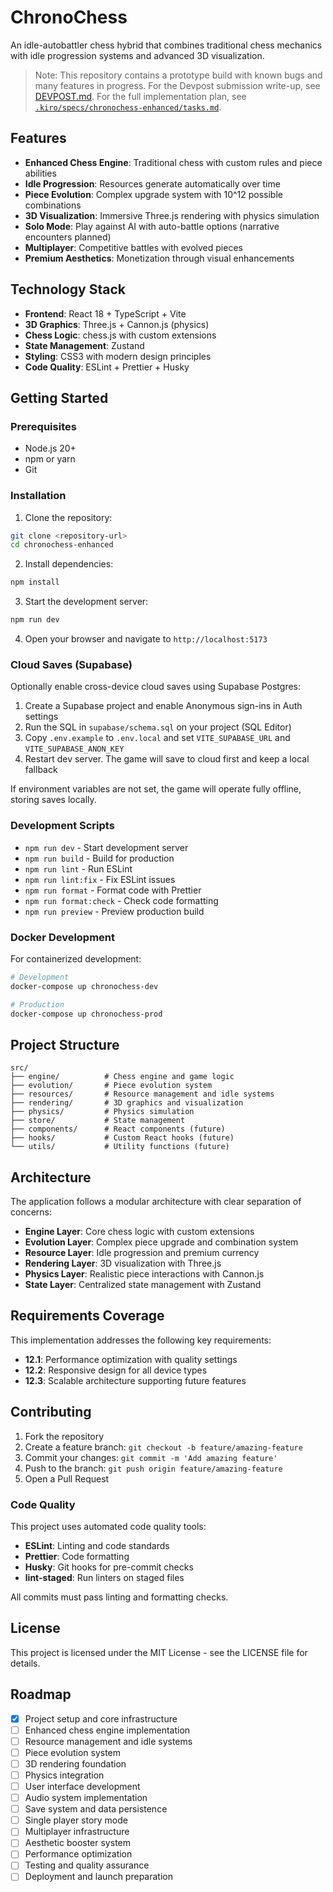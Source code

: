 # ChronoChess

An idle-autobattler chess hybrid that combines traditional chess mechanics with idle progression systems and advanced 3D visualization.

> Note: This repository contains a prototype build with known bugs and many features in progress. For the Devpost submission write-up, see [DEVPOST.md](./DEVPOST.md). For the full implementation plan, see [`.kiro/specs/chronochess-enhanced/tasks.md`](.kiro/specs/chronochess-enhanced/tasks.md).

## Features

- **Enhanced Chess Engine**: Traditional chess with custom rules and piece abilities
- **Idle Progression**: Resources generate automatically over time
- **Piece Evolution**: Complex upgrade system with 10^12 possible combinations
- **3D Visualization**: Immersive Three.js rendering with physics simulation
- **Solo Mode**: Play against AI with auto-battle options (narrative encounters planned)
- **Multiplayer**: Competitive battles with evolved pieces
- **Premium Aesthetics**: Monetization through visual enhancements

## Technology Stack

- **Frontend**: React 18 + TypeScript + Vite
- **3D Graphics**: Three.js + Cannon.js (physics)
- **Chess Logic**: chess.js with custom extensions
- **State Management**: Zustand
- **Styling**: CSS3 with modern design principles
- **Code Quality**: ESLint + Prettier + Husky

## Getting Started

### Prerequisites

- Node.js 20+
- npm or yarn
- Git

### Installation

1. Clone the repository:

```bash
git clone <repository-url>
cd chronochess-enhanced
```

2. Install dependencies:

```bash
npm install
```

3. Start the development server:

```bash
npm run dev
```

4. Open your browser and navigate to `http://localhost:5173`

### Cloud Saves (Supabase)

Optionally enable cross-device cloud saves using Supabase Postgres:

1. Create a Supabase project and enable Anonymous sign-ins in Auth settings
2. Run the SQL in `supabase/schema.sql` on your project (SQL Editor)
3. Copy `.env.example` to `.env.local` and set `VITE_SUPABASE_URL` and `VITE_SUPABASE_ANON_KEY`
4. Restart dev server. The game will save to cloud first and keep a local fallback

If environment variables are not set, the game will operate fully offline, storing saves locally.

### Development Scripts

- `npm run dev` - Start development server
- `npm run build` - Build for production
- `npm run lint` - Run ESLint
- `npm run lint:fix` - Fix ESLint issues
- `npm run format` - Format code with Prettier
- `npm run format:check` - Check code formatting
- `npm run preview` - Preview production build

### Docker Development

For containerized development:

```bash
# Development
docker-compose up chronochess-dev

# Production
docker-compose up chronochess-prod
```

## Project Structure

```
src/
├── engine/          # Chess engine and game logic
├── evolution/       # Piece evolution system
├── resources/       # Resource management and idle systems
├── rendering/       # 3D graphics and visualization
├── physics/         # Physics simulation
├── store/           # State management
├── components/      # React components (future)
├── hooks/           # Custom React hooks (future)
└── utils/           # Utility functions (future)
```

## Architecture

The application follows a modular architecture with clear separation of concerns:

- **Engine Layer**: Core chess logic with custom extensions
- **Evolution Layer**: Complex piece upgrade and combination system
- **Resource Layer**: Idle progression and premium currency
- **Rendering Layer**: 3D visualization with Three.js
- **Physics Layer**: Realistic piece interactions with Cannon.js
- **State Layer**: Centralized state management with Zustand

## Requirements Coverage

This implementation addresses the following key requirements:

- **12.1**: Performance optimization with quality settings
- **12.2**: Responsive design for all device types
- **12.3**: Scalable architecture supporting future features

## Contributing

1. Fork the repository
2. Create a feature branch: `git checkout -b feature/amazing-feature`
3. Commit your changes: `git commit -m 'Add amazing feature'`
4. Push to the branch: `git push origin feature/amazing-feature`
5. Open a Pull Request

### Code Quality

This project uses automated code quality tools:

- **ESLint**: Linting and code standards
- **Prettier**: Code formatting
- **Husky**: Git hooks for pre-commit checks
- **lint-staged**: Run linters on staged files

All commits must pass linting and formatting checks.

## License

This project is licensed under the MIT License - see the LICENSE file for details.

## Roadmap

- [x] Project setup and core infrastructure
- [ ] Enhanced chess engine implementation
- [ ] Resource management and idle systems
- [ ] Piece evolution system
- [ ] 3D rendering foundation
- [ ] Physics integration
- [ ] User interface development
- [ ] Audio system implementation
- [ ] Save system and data persistence
- [ ] Single player story mode
- [ ] Multiplayer infrastructure
- [ ] Aesthetic booster system
- [ ] Performance optimization
- [ ] Testing and quality assurance
- [ ] Deployment and launch preparation
